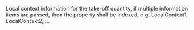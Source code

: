 ﻿Local context information for the take-off quantity, if multiple information items are passed, then the property shall be indexed, e.g. LocalContext1, LocalContext2, …
